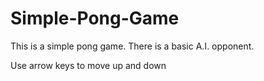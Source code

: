 # Simple-Pong-Game
This is a simple pong game. There is a basic A.I. opponent. 

Use arrow keys to move up and down

